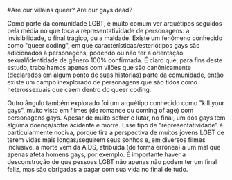 #Are our villains queer? Are our gays dead?


Como parte da comunidade LGBT, é muito comum ver arquétipos seguidos pela média no que toca a representatividade de personagens: a invisibilidade, o final trágico, ou a maldade. Existe um fenômeno conhecido como "queer coding", em que características/esteriótipos gays são adicionados à personagens, podendo ou não ter a orientação sexual/identidade de gênero 100% confirmada. É claro que, para fins deste estudo, trabalhamos apenas com vilões que são canônicamente (declarados em algum ponto de suas histórias) parte da comunidade, então existe um campo inexplorado de personagens que são tidos como heterossexuais que caem dentro do queer coding.

Outro ângulo também explorado foi um arquétipo conhecido como "kill your gays", muito visto em filmes (de romance ou coming of age) com personagens gays. Apesar de muito sofrer e lutar, no final, um dos gays tem alguma doença/sofre acidente e morre. Esse tipo de "representatividade" é particularmente nociva, porque tira a perspectiva de muitos jovens LGBT de terem vidas mais longas/seguirem seus sonhos e, em diversos filmes inclusive, a morte vem da AIDS, atribuida (de forma errônea) a um mal que apenas afeta homens gays, por exemplo. É importante haver a desconstrução de que pessoas LGBT não apenas não podem ter um final feliz, mas são obrigadas a pagar com sua vida no final de tudo.
